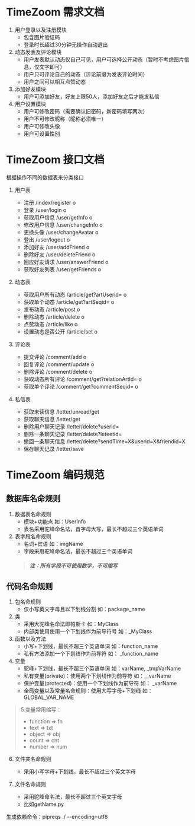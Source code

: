 TimeZoom 需求文档
================
1. 用户登录以及注册模块
    * 包含图片验证码
    * 登录时长超过30分钟无操作自动退出
2. 动态发表及评论模块
    * 用户发表默认动态仅自己可见，用户可选择公开动态（暂时不考虑图片信息，仅文字即可）
    * 用户只可评论自己的动态（评论前缀为发表评论时间）
    * 用户之间可以相互点赞动态
3. 添加好友模块
    * 用户可添加好友，好友上限50人，添加好友之后才能发私信
4. 用户设置模块
    * 用户可修改密码（需要确认旧密码，新密码填写两次）
    * 用户不可修改昵称（昵称必须唯一）
    * 用户可修改头像
    * 用户可设置性别

TimeZoom 接口文档
================
根据操作不同的数据表来分类接口
1. 用户表
	* 注册				/index/register				o
	* 登录				/user/login					o
    * 获取用户信息      /user/getInfo        		o
    * 修改用户信息      /user/changeInfo      		o
    * 更换头像          /user/changeAvatar      	o
    * 登出              /user/logout           		o
    * 添加好友          /user/addFriend       		o
    * 删除好友          /user/deleteFriend    		o
    * 回应好友请求      /user/answerFriend      	o
	* 获取好友列表		/user/getFriends			o
	
2. 动态表
	* 获取用户所有动态	/article/get?artUserid=	    o
	* 获取单个动态		/article/get?artSeqid=      o
	* 发布动态			/article/post	            o
	* 删除动态			/article/delete			    o
	* 点赞动态			/article/like			    o
	* 设置动态是否公开  /article/set			    o
	
3. 评论表
	* 提交评论		    /comment/add			    o
    * 回复评论          /comment/update             o
	* 删除评论			/comment/delete		    	o
	* 获取动态所有评论	/comment/get?relationArtId= o
	* 获取单个评论		/comment/get?commentSeqid=	o 
    
4. 私信表
	* 获取未读信息      /letter/unread/get         
    * 获取聊天信息      /letter/get  
    * 删除用户聊天记录  /letter/delete?userid=
    * 删除一条聊天记录  /letter/delete?leteetid=
    * 撤回一条聊天信息  /letter/delete?sendTime=X&userid=X&friendid=X
    * 保存聊天记录      /letter/save


TimeZoom 编码规范
================
数据库名命规则
------------
1. 数据表名命规则 
    * 模块+功能点 如：UserInfo
    * 表名采用驼峰命名法，首字母大写，最长不超过三个英语单词
2. 表字段名命规则
    * 名词+宾语 如：imgName
    * 字段采用驼峰命名法，最长不超过三个英语单词
    >##### 注：所有字段不可使用数字，不可缩写
代码名命规则
------------
1. 包名命规则 
    * 仅小写英文字母且以下划线分割 如：package_name
2. 类 
    * 采用大驼峰名命法即帕斯卡 如：MyClass
    * 内部类使用使用一个下划线作为前导符号 如：_MyClass
3. 函数以及方法
    * 小写+下划线，最长不超三个英语单词 如：function_name
    * 私有方法添加一个下划线作为前导符  如： _function_name
4. 变量
    * 驼峰+下划线，最长不超三个英语单词 如：varName, _tmpVarName
    * 私有变量(private)：使用两个下划线作为前导符 如：__varName
    * 保护变量(protected)：使用一个下划线作为前导符 如： _varName
    * 全局变量以及常量名命规则：使用大写字母+下划线 如： GLOBAL_VAR_NAME
>5.变量常用缩写：
>   * function => fn
>   * text => txt
>   * object => obj
>   * count => cnt
>   * number => num

6. 文件夹名命规则
    * 采用小写字母+下划线，最长不超过三个英文字母
    
7. 文件名命规则
    * 采用驼峰命名法，最长不超过三个英文字母
    * 比如getName.py
    

生成依赖命令：pipreqs ./ --encoding=utf8

